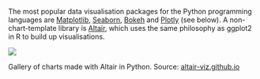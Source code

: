 The most popular data visualisation packages for the Python programming languages are [Matplotlib](https://matplotlib.org/), [Seaborn](https://seaborn.pydata.org/), [Bokeh](https://bokeh.org/) and [Plotly](https://plotly.com/python/) (see below). A non-chart-template library is [Altair](https://altair-viz.github.io/), which uses the same philosophy as ggplot2 in R to build up visualisations.

![ ](Data%20visualisation%20design%20in%20practice%202%20tools%20208f06b06b0f4b21ad8ecf3047f02ce0/altair.png)

Gallery of charts made with Altair in Python. Source: [altair-viz.github.io](https://altair-viz.github.io/)